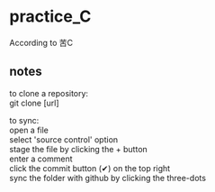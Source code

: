 # practice_C
According to 苦C

## notes
to clone a repository:  
git clone [url]

to sync:  
open a file  
select 'source control' option  
stage the file by clicking the + button  
enter a comment  
click the commit button (✔) on the top right   
sync the folder with github by clicking the three-dots  

